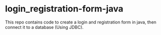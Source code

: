 # login_registration-form-java
This repo contains code to create a login and registration form in java, then connect it to a database (Using JDBC).
